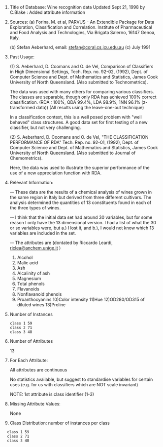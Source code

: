 1. Title of Database: Wine recognition data
	Updated Sept 21, 1998 by C.Blake : Added attribute information

2. Sources:
   (a) Forina, M. et al, PARVUS - An Extendible Package for Data
       Exploration, Classification and Correlation. Institute of Pharmaceutical
       and Food Analysis and Technologies, Via Brigata Salerno, 
       16147 Genoa, Italy.

   (b) Stefan Aeberhard, email: stefan@coral.cs.jcu.edu.au
   (c) July 1991
3. Past Usage:

   (1)
   S. Aeberhard, D. Coomans and O. de Vel,
   Comparison of Classifiers in High Dimensional Settings,
   Tech. Rep. no. 92-02, (1992), Dept. of Computer Science and Dept. of
   Mathematics and Statistics, James Cook University of North Queensland.
   (Also submitted to Technometrics).

   The data was used with many others for comparing various 
   classifiers. The classes are separable, though only RDA 
   has achieved 100% correct classification.
   (RDA : 100%, QDA 99.4%, LDA 98.9%, 1NN 96.1% (z-transformed data))
   (All results using the leave-one-out technique)

   In a classification context, this is a well posed problem 
   with "well behaved" class structures. A good data set 
   for first testing of a new classifier, but not very 
   challenging.

   (2) 
   S. Aeberhard, D. Coomans and O. de Vel,
   "THE CLASSIFICATION PERFORMANCE OF RDA"
   Tech. Rep. no. 92-01, (1992), Dept. of Computer Science and Dept. of
   Mathematics and Statistics, James Cook University of North Queensland.
   (Also submitted to Journal of Chemometrics).

   Here, the data was used to illustrate the superior performance of
   the use of a new appreciation function with RDA. 

4. Relevant Information:

   -- These data are the results of a chemical analysis of
      wines grown in the same region in Italy but derived from three
      different cultivars.
      The analysis determined the quantities of 13 constituents
      found in each of the three types of wines. 

   -- I think that the initial data set had around 30 variables, but 
      for some reason I only have the 13 dimensional version. 
      I had a list of what the 30 or so variables were, but a.) 
      I lost it, and b.), I would not know which 13 variables
      are included in the set.

   -- The attributes are (dontated by Riccardo Leardi, 
	riclea@anchem.unige.it )
 	1) Alcohol
 	2) Malic acid
 	3) Ash
	4) Alcalinity of ash  
 	5) Magnesium
	6) Total phenols
 	7) Flavanoids
 	8) Nonflavanoid phenols
 	9) Proanthocyanins
	10)Color intensity
 	11)Hue
 	12)OD280/OD315 of diluted wines
 	13)Proline            

5. Number of Instances
    ```
    class 1 59
	class 2 71
	class 3 48
   ```
    

6. Number of Attributes 
	
	13

7. For Each Attribute:

	All attributes are continuous
	
	No statistics available, but suggest to standardise
	variables for certain uses (e.g. for us with classifiers
	which are NOT scale invariant)

	NOTE: 1st attribute is class identifier (1-3)

8. Missing Attribute Values:

	None

9. Class Distribution: number of instances per class
  ```
    class 1 59
	class 2 71
	class 3 48
  ```
